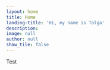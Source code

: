 ```yaml
---
layout: home
title: Home
landing-title: 'Hi, my name is Tolga'
description: 
image: null
author: null
show_tile: false
---
```


Test
